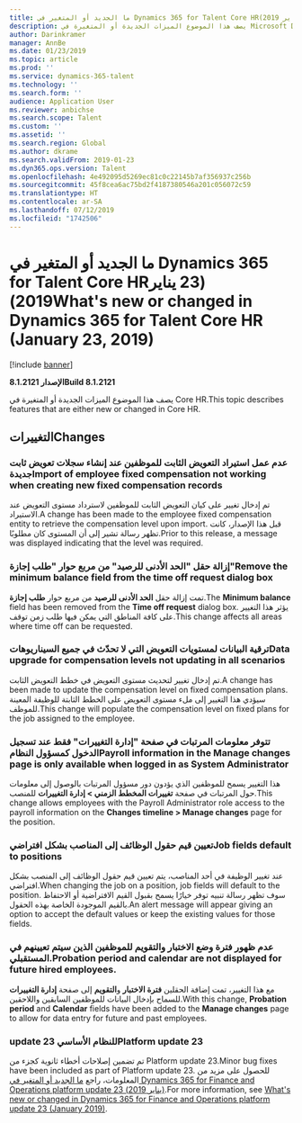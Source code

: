 ```yaml
---
title: ما الجديد أو المتغير في Dynamics 365 for Talent Core HR‏ (23 يناير 2019)
description: يصف هذا الموضوع الميزات الجديدة أو المتغيرة في Microsoft Dynamics 365 for Talent Core HR.
author: Darinkramer
manager: AnnBe
ms.date: 01/23/2019
ms.topic: article
ms.prod: ''
ms.service: dynamics-365-talent
ms.technology: ''
ms.search.form: ''
audience: Application User
ms.reviewer: anbichse
ms.search.scope: Talent
ms.custom: ''
ms.assetid: ''
ms.search.region: Global
ms.author: dkrame
ms.search.validFrom: 2019-01-23
ms.dyn365.ops.version: Talent
ms.openlocfilehash: 4e492095d5269ec81c0c22145b7af356937c256b
ms.sourcegitcommit: 45f8cea6ac75bd2f4187380546a201c056072c59
ms.translationtype: HT
ms.contentlocale: ar-SA
ms.lasthandoff: 07/12/2019
ms.locfileid: "1742506"
---
```

# <a name="whats-new-or-changed-in-dynamics-365-for-talent-core-hr-january-23-2019"></a><span data-ttu-id="297b9-103">ما الجديد أو المتغير في Dynamics 365 for Talent Core HR‏ (23 يناير 2019)</span><span class="sxs-lookup"><span data-stu-id="297b9-103">What's new or changed in Dynamics 365 for Talent Core HR (January 23, 2019)</span></span>

[!include [banner](includes/banner.md)]

<span data-ttu-id="297b9-104">**الإصدار 8.1.2121**</span><span class="sxs-lookup"><span data-stu-id="297b9-104">**Build 8.1.2121**</span></span>

<span data-ttu-id="297b9-105">يصف هذا الموضوع الميزات الجديدة أو المتغيرة في Core HR.</span><span class="sxs-lookup"><span data-stu-id="297b9-105">This topic describes features that are either new or changed in Core HR.</span></span>

## <a name="changes"></a><span data-ttu-id="297b9-106">التغييرات</span><span class="sxs-lookup"><span data-stu-id="297b9-106">Changes</span></span>

### <a name="import-of-employee-fixed-compensation-not-working-when-creating-new-fixed-compensation-records"></a><span data-ttu-id="297b9-107">عدم عمل استيراد التعويض الثابت للموظفين عند إنشاء سجلات تعويض ثابت جديدة</span><span class="sxs-lookup"><span data-stu-id="297b9-107">Import of employee fixed compensation not working when creating new fixed compensation records</span></span>
<span data-ttu-id="297b9-108">تم إدخال تغيير على كيان التعويض الثابت للموظفين لاسترداد مستوى التعويض عند الاستيراد.</span><span class="sxs-lookup"><span data-stu-id="297b9-108">A change has been made to the employee fixed compensation entity to retrieve the compensation level upon import.</span></span> <span data-ttu-id="297b9-109">قبل هذا الإصدار، كانت تظهر رسالة تشير إلى أن المستوى كان مطلوبًا.</span><span class="sxs-lookup"><span data-stu-id="297b9-109">Prior to this release, a message was displayed indicating that the level was required.</span></span>

### <a name="remove-the-minimum-balance-field-from-the-time-off-request-dialog-box"></a><span data-ttu-id="297b9-110">إزالة حقل "الحد الأدنى للرصيد" من مربع حوار "طلب إجازة"</span><span class="sxs-lookup"><span data-stu-id="297b9-110">Remove the minimum balance field from the time off request dialog box</span></span>
<span data-ttu-id="297b9-111">تمت إزالة حقل **الحد الأدنى للرصيد** من مربع حوار **طلب إجازة**.</span><span class="sxs-lookup"><span data-stu-id="297b9-111">The **Minimum balance** field has been removed from the **Time off request** dialog box.</span></span> <span data-ttu-id="297b9-112">يؤثر هذا التغيير على كافة المناطق التي يمكن فيها طلب زمن توقف.</span><span class="sxs-lookup"><span data-stu-id="297b9-112">This change affects all areas where time off can be requested.</span></span>

### <a name="data-upgrade-for-compensation-levels-not-updating-in-all-scenarios"></a><span data-ttu-id="297b9-113">ترقية البيانات لمستويات التعويض التي لا تحدّث في جميع السيناريوهات</span><span class="sxs-lookup"><span data-stu-id="297b9-113">Data upgrade for compensation levels not updating in all scenarios</span></span>
<span data-ttu-id="297b9-114">تم إدخال تغيير لتحديث مستوى التعويض في خطط التعويض الثابت.</span><span class="sxs-lookup"><span data-stu-id="297b9-114">A change has been made to update the compensation level on fixed compensation plans.</span></span> <span data-ttu-id="297b9-115">سيؤدي هذا التغيير إلى ملء مستوى التعويض على الخطط الثابتة للوظيفة المعينة للموظف.</span><span class="sxs-lookup"><span data-stu-id="297b9-115">This change will populate the compensation level on fixed plans for the job assigned to the employee.</span></span>

### <a name="payroll-information-in-the-manage-changes-page-is-only-available-when-logged-in-as-system-administrator"></a><span data-ttu-id="297b9-116">تتوفر معلومات المرتبات في صفحة "إدارة التغييرات" فقط عند تسجيل الدخول كمسؤول النظام</span><span class="sxs-lookup"><span data-stu-id="297b9-116">Payroll information in the Manage changes page is only available when logged in as System Administrator</span></span>
<span data-ttu-id="297b9-117">هذا التغيير يسمح للموظفين الذي يؤدون دور مسؤول المرتبات بالوصول إلى معلومات حول المرتبات‬ في صفحة **تغييرات المخطط الزمني > إدارة التغييرات** للمنصب.</span><span class="sxs-lookup"><span data-stu-id="297b9-117">This change allows employees with the Payroll Administrator role access to the payroll information on the **Changes timeline > Manage changes** page for the position.</span></span>

### <a name="job-fields-default-to-positions"></a><span data-ttu-id="297b9-118">تعيين قيم حقول الوظائف إلى المناصب بشكل افتراضي</span><span class="sxs-lookup"><span data-stu-id="297b9-118">Job fields default to positions</span></span>
<span data-ttu-id="297b9-119">عند تغيير الوظيفة في أحد المناصب، يتم تعيين قيم حقول الوظائف إلى المنصب بشكل افتراضي.</span><span class="sxs-lookup"><span data-stu-id="297b9-119">When changing the job on a position, job fields will default to the position.</span></span> <span data-ttu-id="297b9-120">سوف تظهر رسالة تنبيه توفر خيارًا يسمح بقبول القيم الافتراضية أو الاحتفاظ بالقيم الموجودة الخاصة بهذه الحقول.</span><span class="sxs-lookup"><span data-stu-id="297b9-120">An alert message will appear giving an option to accept the default values or keep the existing values for those fields.</span></span>

### <a name="probation-period-and-calendar-are-not-displayed-for-future-hired-employees"></a><span data-ttu-id="297b9-121">عدم ظهور فترة وضع الاختبار والتقويم للموظفين الذين سيتم تعيينهم في المستقبلي.</span><span class="sxs-lookup"><span data-stu-id="297b9-121">Probation period and calendar are not displayed for future hired employees.</span></span>
<span data-ttu-id="297b9-122">مع هذا التغيير، تمت إضافة الحقلين **فترة الاختبار** و**التقويم** إلى صفحة **إدارة التغييرات** للسماح بإدخال البيانات للموظفين السابقين واللاحقين.</span><span class="sxs-lookup"><span data-stu-id="297b9-122">With this change, **Probation period** and **Calendar** fields have been added to the **Manage changes** page to allow for data entry for future and past employees.</span></span>

### <a name="platform-update-23"></a><span data-ttu-id="297b9-123">update 23 للنظام الأساسي</span><span class="sxs-lookup"><span data-stu-id="297b9-123">Platform update 23</span></span>
<span data-ttu-id="297b9-124">تم تضمين إصلاحات أخطاء ثانوية كجزء من Platform update 23.</span><span class="sxs-lookup"><span data-stu-id="297b9-124">Minor bug fixes have been included as part of Platform update 23.</span></span> <span data-ttu-id="297b9-125">للحصول على مزيد من المعلومات، راجع [ما الجديد أو المتغير في Dynamics 365 for Finance and Operations platform update 23 (يناير 2019)](https://docs.microsoft.com/dynamics365/unified-operations/fin-and-ops/get-started/whats-new-platform-update-23).</span><span class="sxs-lookup"><span data-stu-id="297b9-125">For more information, see [What's new or changed in Dynamics 365 for Finance and Operations platform update 23 (January 2019)](https://docs.microsoft.com/dynamics365/unified-operations/fin-and-ops/get-started/whats-new-platform-update-23).</span></span> 
